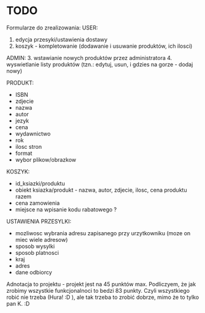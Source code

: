 # TODO

Formularze do zrealizowania:
USER:
 1. edycja przesyki/ustawienia dostawy
 2. koszyk - kompletowanie (dodawanie i usuwanie produktów, ich ilosci)

ADMIN:
 3. wstawianie nowych produktów przez administratora
 4. wyswietlanie listy produktów (tzn.: edytuj, usun, i gdzies na gorze - dodaj nowy)

PRODUKT:
 - ISBN
 - zdjecie
 - nazwa
 - autor
 - jezyk
 - cena
 - wydawnictwo
 - rok
 - ilosc stron
 - format
 - wybor plikow/obrazkow
 
KOSZYK:
 - id_ksiazki/produktu
 - obiekt ksiazka/produkt - nazwa, autor, zdjecie, ilosc, cena produktu razem
 - cena zamowienia
 - miejsce na wpisanie kodu rabatowego ?

USTAWIENIA PRZESYLKI:
 - mozliwosc wybrania adresu zapisanego przy urzytkowniku (moze on miec wiele adresow)
 - sposob wysylki
 - sposob platnosci
 - kraj
 - adres
 - dane odbiorcy

Adnotacja to projektu - projekt jest na 45 punktów max. Podliczyem, że jak zrobimy wszystkie funkcjonalnoci to bedzi 83 punkty. Czyli wszystkiego robić nie trzeba (Hura! :D ), ale tak trzeba to zrobić dobrze, mimo że to tylko pan K. :D
